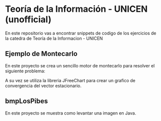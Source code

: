 Teoría de la Información - UNICEN (unofficial)
=======

En este repositorio vas a encontrar snippets de codigo de los ejercicios de la catedra de Teoría de la Informacion - UNICEN

Ejemplo de Montecarlo
--------
En este proyecto se crea un sencillo motor de montecarlo para resolver el siguiente problema:

A su vez se utiliza la libreria JFreeChart para crear un grafico de convergencia del vector estacionario.

bmpLosPibes 
--------
En este proyecto se muestra como levantar una imagen en Java.
